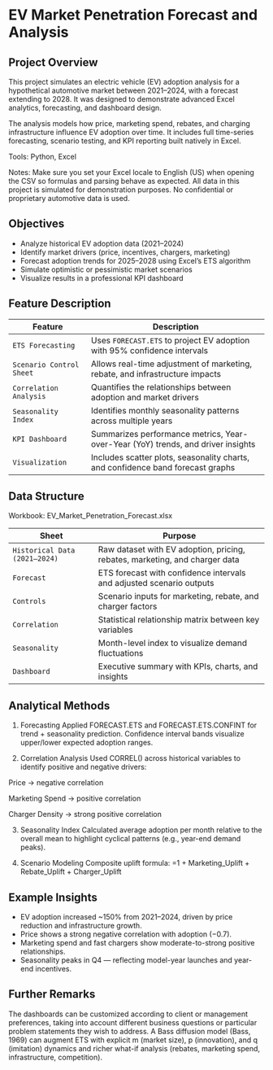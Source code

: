 # EV Market Penetration Forecast and Analysis

## Project Overview

This project simulates an electric vehicle (EV) adoption analysis for a hypothetical automotive market between 2021–2024, with a forecast extending to 2028.
It was designed to demonstrate advanced Excel analytics, forecasting, and dashboard design.

The analysis models how price, marketing spend, rebates, and charging infrastructure influence EV adoption over time.
It includes full time-series forecasting, scenario testing, and KPI reporting built natively in Excel.

Tools: Python, Excel

Notes: Make sure you set your Excel locale to English (US) when opening the CSV so formulas and parsing behave as expected. All data in this project is simulated for demonstration purposes. No confidential or proprietary automotive data is used.

## Objectives

- Analyze historical EV adoption data (2021–2024)
- Identify market drivers (price, incentives, chargers, marketing)
- Forecast adoption trends for 2025–2028 using Excel’s ETS algorithm
- Simulate optimistic or pessimistic market scenarios
- Visualize results in a professional KPI dashboard

## Feature Description

| Feature                    | Description                                                                     |
| -------------------------- | ------------------------------------------------------------------------------- |
| `ETS Forecasting`       | Uses `FORECAST.ETS` to project EV adoption with 95% confidence intervals        |
| `Scenario Control Sheet` | Allows real-time adjustment of marketing, rebate, and infrastructure impacts    |
| `Correlation Analysis`  | Quantifies the relationships between adoption and market drivers                |
| `Seasonality Index`     | Identifies monthly seasonality patterns across multiple years                   |
| `KPI Dashboard`          | Summarizes performance metrics, Year-over-Year (YoY) trends, and driver insights                 |
| `Visualization`          | Includes scatter plots, seasonality charts, and confidence band forecast graphs |


## Data Structure

Workbook: EV_Market_Penetration_Forecast.xlsx

| Sheet                         | Purpose                                                                     |
| ----------------------------- | --------------------------------------------------------------------------- |
| `Historical Data (2021–2024)` | Raw dataset with EV adoption, pricing, rebates, marketing, and charger data |
| `Forecast`                    | ETS forecast with confidence intervals and adjusted scenario outputs        |
| `Controls`                    | Scenario inputs for marketing, rebate, and charger factors                  |
| `Correlation`                 | Statistical relationship matrix between key variables                       |
| `Seasonality`                 | Month-level index to visualize demand fluctuations                          |
| `Dashboard`                   | Executive summary with KPIs, charts, and insights                           |

## Analytical Methods

1. Forecasting
Applied FORECAST.ETS and FORECAST.ETS.CONFINT for trend + seasonality prediction.
Confidence interval bands visualize upper/lower expected adoption ranges.

2. Correlation Analysis
Used CORREL() across historical variables to identify positive and negative drivers:

Price → negative correlation

Marketing Spend → positive correlation

Charger Density → strong positive correlation

3. Seasonality Index
Calculated average adoption per month relative to the overall mean to highlight cyclical patterns (e.g., year-end demand peaks).

4. Scenario Modeling
Composite uplift formula:
=1 + Marketing_Uplift + Rebate_Uplift + Charger_Uplift

## Example Insights

- EV adoption increased ~150% from 2021–2024, driven by price reduction and infrastructure growth.
- Price shows a strong negative correlation with adoption (−0.7).
- Marketing spend and fast chargers show moderate-to-strong positive relationships.
- Seasonality peaks in Q4 — reflecting model-year launches and year-end incentives.

## Further Remarks

The dashboards can be customized according to client or management preferences, taking into account different business questions or particular problem statements they wish to address. A Bass diffusion model (Bass, 1969) can augment ETS with explicit m (market size), p (innovation), and q (imitation) dynamics and richer what-if analysis (rebates, marketing spend, infrastructure, competition).
